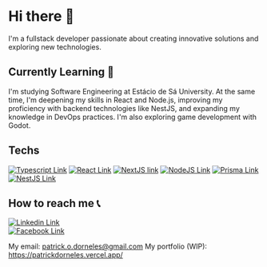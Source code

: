 # Hi there 👋  
I'm a fullstack developer passionate about creating innovative solutions and exploring new technologies.

## Currently Learning 📕  
I'm studying Software Engineering at Estácio de Sá University. At the same time, I'm deepening my skills in React and Node.js, improving my proficiency with backend technologies like NestJS, and expanding my knowledge in DevOps practices. I'm also exploring game development with Godot.

## Techs  
[![Typescript Link](https://img.shields.io/badge/-Typescript-3179C7?style=for-the-badge&logo=Typescript&logoColor=white)](https://www.typescriptlang.org/)
[![React Link](https://img.shields.io/badge/-React-6BDBFA?style=for-the-badge&logo=React&logoColor=white)](https://reactjs.org/)
[![NextJS link](https://img.shields.io/badge/-NextJS-000000?style=for-the-badge&logo=Next.JS&logoColor=white)](https://nextjs.org/)
[![NodeJS Link](https://img.shields.io/badge/-NodeJS-339933?style=for-the-badge&logo=Node.JS&logoColor=white)](https://nodejs.org/en/)
[![Prisma Link](https://img.shields.io/badge/-Prisma-11354A?style=for-the-badge&logo=Prisma&logoColor=white)](https://www.prisma.io/)
[![NestJS Link](https://img.shields.io/badge/-NestJS-E3524D?style=for-the-badge&logo=NestJS&logoColor=white)](https://nestjs.com/)

## How to reach me 📞  
[![Linkedin Link](https://img.shields.io/badge/-Linkedin-1467C3?style=for-the-badge&logo=Linkedin&logoColor=white)](https://www.linkedin.com/public-profile/in/patrick-dorneles-922632162/)  
[![Facebook Link](https://img.shields.io/badge/-Facebook-1876F3?style=for-the-badge&logo=Facebook&logoColor=white)](https://www.facebook.com/people/Patrick-Dorneles/100072043064054/)  

My email: patrick.o.dorneles@gmail.com
My portfolio (WIP): https://patrickdorneles.vercel.app/



<!--
**PatrickDorneles/PatrickDorneles** is a ✨ _special_ ✨ repository because its `README.md` (this file) appears on your GitHub profile.

Here are some ideas to get you started:

- 🔭 I’m currently working on ...
- 🌱 I’m currently learning ...
- 👯 I’m looking to collaborate on ...
- 🤔 I’m looking for help with ...
- 💬 Ask me about ...
- 📫 How to reach me: ...
- 😄 Pronouns: ...
- ⚡ Fun fact: ...
-->
